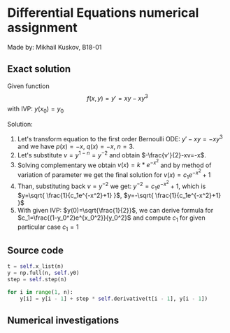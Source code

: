 # Differential Equations numerical assignment
Made by: Mikhail Kuskov, B18-01

## Exact solution

Given function
$$f(x,y)=y'=xy-xy^3$$
with IVP: $y(x_0)=y_0$

Solution:
1) Let's transform equation to the first order Bernoulli ODE:
   $y'-xy=-xy^3$ and we have $p(x)=-x$, $q(x)=-x$, $n=3$.
2) Let's substitute $v=y^{1-n}=y^{-2}$ and
   obtain $-\frac{v'}{2}-xv=-x$.
3) Solving complementary we obtain $v(x)=k*e^{-x^2}$ and
   by method of variation of parameter we get the final solution
   for $v(x)=c_1e^{-x^2}+1$
4) Than, substituting back $v=y^{-2}$ we get: $y^{-2}=c_1e^{-x^2}+1$,
   which is $y=\sqrt{ \frac{1}{c_1e^{-x^2}+1} }$, 
   $y=-\sqrt{ \frac{1}{c_1e^{-x^2}+1} }$
5) With given IVP: $y(0)=\sqrt{\frac{1}{2}}$, we can derive formula     for $c_1=\frac{(1-y_0^2)e^{x_0^2}}{y_0^2}$ and compute $c_1$
   for given particular case $c_1=1$



## Source code
```python
t = self.x_list(n)
y = np.full(n, self.y0)
step = self.step(n)

for i in range(1, n):
    y[i] = y[i - 1] + step * self.derivative(t[i - 1], y[i - 1])
```


## Numerical investigations
